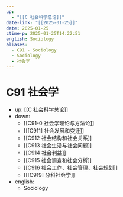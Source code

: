 ```yaml
---
up:
  - "[[C 社会科学总论]]"
date-link: "[[2025-01-25]]"
date: 2025-01-25
ctime-p: 2025-01-25T14:22:51
english: Sociology
aliases:
  - C91 - Sociology
  - Sociology
  - 社会学
---
```


# C91 社会学

- up: [[C 社会科学总论]]
- down:
	- [[C91-0 社会学理论与方法论]]
	- [[[C911] 社会发展和变迁]]
	- [[C912 社会结构和社会关系]]
	- [[C913 社会生活与社会问题]]
	- [[C914 社会利益]]
	- [[C915 社会调查和社会分析]]
	- [[C916 社会工作、社会管理、社会规划]]
	- [[[C919] 分科社会学]]
- english:
	- Sociology
